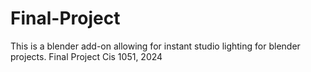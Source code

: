 # Final-Project
This is a blender add-on allowing for instant studio lighting for blender projects.
Final Project Cis 1051, 2024
